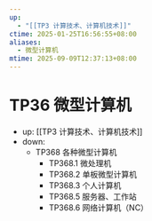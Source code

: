 ```yaml
---
up:
  - "[[TP3 计算技术、计算机技术]]"
ctime: 2025-01-25T16:56:55+08:00
aliases:
  - 微型计算机
mtime: 2025-09-09T12:37:13+08:00
---
```


# TP36 微型计算机

- up: [[TP3 计算技术、计算机技术]]
- down:	
	- TP368 各种微型计算机
		- TP368.1 微处理机
		- TP368.2 单板微型计算机
		- TP368.3 个人计算机
		- TP368.5 服务器、工作站
		- TP368.6 网络计算机（NC）
	
